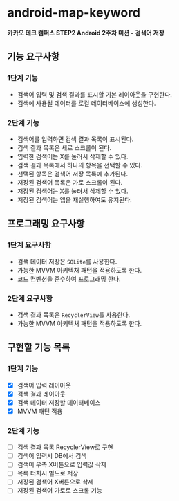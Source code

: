 # android-map-keyword
**카카오 테크 캠퍼스 STEP2 Android 2주차 미션 - 검색어 저장**
## 기능 요구사항
### 1단계 기능
- 검색어 입력 및 검색 결과를 표시할 기본 레이아웃을 구현한다.
- 검색에 사용될 데이터를 로컬 데이터베이스에 생성한다.
### 2단계 기능
- 검색어를 입력하면 검색 결과 목록이 표시된다.
- 검색 결과 목록은 세로 스크롤이 된다.
- 입력한 검색어는 X를 눌러서 삭제할 수 있다.
- 검색 결과 목록에서 하나의 항목을 선택할 수 있다.
- 선택된 항목은 검색어 저장 목록에 추가된다.
- 저장된 검색어 목록은 가로 스크롤이 된다.
- 저장된 검색어는 X를 눌러서 삭제할 수 있다.
- 저장된 검색어는 앱을 재실행하여도 유지된다.
## 프로그래밍 요구사항
### 1단계 요구사항
- 검색 데이터 저장은 `SQLite`를 사용한다.
- 가능한 MVVM 아키텍처 패턴을 적용하도록 한다.
- 코드 컨벤션을 준수하여 프로그래밍 한다.
### 2단계 요구사항
- 검색 결과 목록은 `RecyclerView`를 사용한다.
- 가능한 MVVM 아키텍처 패턴을 적용하도록 한다.

## 구현할 기능 목록
### 1단계 기능
- [x] 검색어 입력 레이아웃
- [x] 검색 결과 레이아웃
- [x] 검색 데이터 저장할 데이터베이스
- [x] MVVM 패턴 적용
### 2단계 기능
- [ ] 검색 결과 목록 RecyclerView로 구현
- [ ] 검색어 입력시 DB에서 검색
- [ ] 검색어 우측 X버튼으로 입력값 삭제 
- [ ] 목록 터치시 별도로 저장
- [ ] 저장된 검색어 X버튼으로 삭제
- [ ] 저장된 검색어 가로로 스크롤 기능
